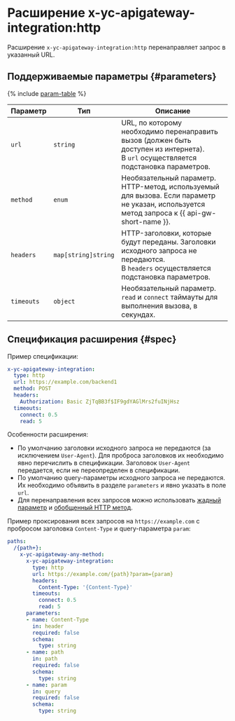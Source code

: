 # Расширение x-yc-apigateway-integration:http

Расширение `x-yc-apigateway-integration:http` перенаправляет запрос в указанный URL.

## Поддерживаемые параметры {#parameters}

{% include [param-table](../../../_includes/api-gateway/parameters-table.md) %}

Параметр | Тип | Описание 
----|----|----
`url`|`string`| URL, по которому необходимо перенаправить вызов (должен быть доступен из интернета). <br>В `url` осуществляется подстановка параметров.
`method`|`enum`| Необязательный параметр. HTTP-метод, используемый для вызова. Если параметр не указан, используется метод запроса к {{ api-gw-short-name }}.
`headers`|`map[string]string`| HTTP-заголовки, которые будут переданы. Заголовки исходного запроса не передаются. <br>В `headers` осуществляется подстановка параметров.
`timeouts`|`object`| Необязательный параметр. `read` и `connect` таймауты для выполнения вызова, в секундах.

## Спецификация расширения {#spec}

Пример спецификации:

```yaml
x-yc-apigateway-integration:
  type: http
  url: https://example.com/backend1
  method: POST
  headers:
    Authorization: Basic ZjTqBB3f$IF9gdYAGlMrs2fuINjHsz
  timeouts:
    connect: 0.5
    read: 5
```
Особенности расширения:
* По умолчанию заголовки исходного запроса не передаются (за исключением `User-Agent`). Для проброса заголовков их необходимо явно перечислить в спецификации. Заголовок `User-Agent` передается, если не переопределен в спецификации.
* По умолчанию query-параметры исходного запроса не передаются. Их необходимо объявить в разделе `parameters` и явно указать в поле `url`.
* Для перенаправления всех запросов можно использовать [жадный параметр](./greedy-parameters.md) и [обобщенный HTTP метод](./any-method.md).

Пример проксирования всех запросов на `https://example.com` с пробросом заголовка `Content-Type` и query-параметра `param`:
```yaml
paths:
  /{path+}:
    x-yc-apigateway-any-method:
      x-yc-apigateway-integration:
        type: http
        url: https://example.com/{path}?param={param}
        headers:
          Content-Type: '{Content-Type}'
        timeouts:
          connect: 0.5
          read: 5
      parameters:
      - name: Content-Type
        in: header
        required: false
        schema:
          type: string
      - name: path
        in: path
        required: false
        schema:
          type: string
      - name: param
        in: query
        required: false
        schema:
          type: string      
```
